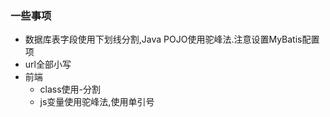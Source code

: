 ### 一些事项
* 数据库表字段使用下划线分割,Java POJO使用驼峰法.注意设置MyBatis配置项
* url全部小写
* 前端
    * class使用-分割
    * js变量使用驼峰法,使用单引号